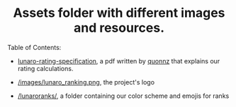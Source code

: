 <h1 align="center"> Assets folder with different images and resources. </h1>

Table of Contents:

- <a href="./lunaro-rating-specification.pdf">lunaro-rating-specification</a>, a pdf written by <a href="https://github.com/kozabrada123/Lunars#Credits">quonnz</a> that explains our rating calculations.

- <a href="./images/lunaro_ranking.png">/images/lunaro_ranking.png</a>, the project's logo

- <a href="./lunaroranks/">/lunaroranks/</a>, a folder containing our color scheme and emojis for ranks